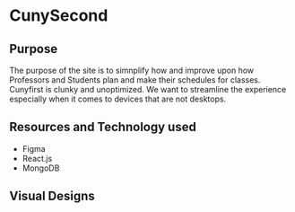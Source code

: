 # CunySecond

## Purpose
The purpose of the site is to simnplify how and improve upon how Professors 
and Students plan and make their schedules for classes. Cunyfirst is clunky and
unoptimized. We want to streamline the experience especially when it comes to devices
that are not desktops.

## Resources and Technology used
- Figma
- React.js
- MongoDB

## Visual Designs